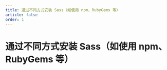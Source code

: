 ```yaml
---
title: 通过不同方式安装 Sass（如使用 npm、RubyGems 等）
article: false
order: 1
---
```

# 通过不同方式安装 Sass（如使用 npm、RubyGems 等）

